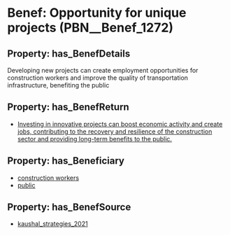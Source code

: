 # Benef: __Opportunity for unique projects__ (PBN__Benef_1272)

## Property: has_BenefDetails

Developing new projects can create employment opportunities for construction workers and improve the quality of transportation infrastructure, benefiting the public

## Property: has_BenefReturn

* [Investing in innovative projects can boost economic activity and create jobs, contributing to the recovery and resilience of the construction sector and providing long-term benefits to the public.](../BenefReturn/PBN__BenefReturn_1433)

## Property: has_Beneficiary

* [construction workers](../Stakeholder/PBN__Stakeholder_197)
* [public](../Stakeholder/PBN__Stakeholder_52)

## Property: has_BenefSource

* [kaushal_strategies_2021](../Article/PBN__Article_268)


